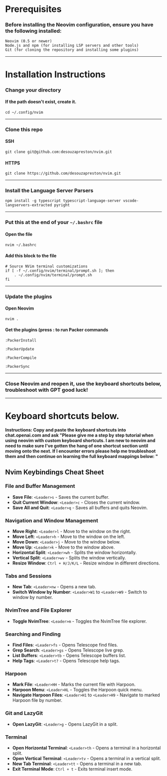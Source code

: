 # Prerequisites
### Before installing the Neovim configuration, ensure you have the following installed:
```
Neovim (0.5 or newer)
Node.js and npm (for installing LSP servers and other tools)
Git (for cloning the repository and installing some plugins)
```
*** 

# Installation Instructions

### Change your directory
#### If the path doesn't exist, create it.
```
cd ~/.config/nvim
```
***

### Clone this repo
#### SSH
```
git clone git@github.com:desouzapreston/nvim.git
```
#### HTTPS
```
git clone https://github.com/desouzapreston/nvim.git
```
***

### Install the Language Server Parsers
```
npm install -g typescript typescript-language-server vscode-langservers-extracted pyright
```
***

### Put this at the end of your `~/.bashrc` file
#### Open the file
```
nvim ~/.bashrc
```
#### Add this block to the file
```
# Source NVim terminal customizations
if [ -f ~/.config/nvim/terminal/prompt.sh ]; then
    . ~/.config/nvim/terminal/prompt.sh
fi
```
***

### Update the plugins
#### Open Neovim
```
nvim .
```
#### Get the plugins (press : to run Packer commands
```
:PackerInstall
```
```
:PackerUpdate
```
```
:PackerCompile
```
```
:PackerSync
```
***

### Close Neovim and reopen it, use the keyboard shortcuts below, troubleshoot with GPT good luck!
***

# Keyboard shortcuts below.

#### Instructions: Copy and paste the keyboard shortcuts into chat.openai.com and ask "Please give me a step by step tutorial when using neovim with custom keyboard shortcuts. I am new to neovim and need to make sure I've gotten the hang of one shortcut section until moving onto the next. If I encounter errors please help me troubleshoot them and then continue on learning the full keyboard mappings below: "

## Nvim Keybindings Cheat Sheet

### File and Buffer Management
- **Save File**: `<Leader>s` - Saves the current buffer.
- **Quit Current Window**: `<Leader>c` - Closes the current window.
- **Save All and Quit**: `<Leader>q` - Saves all buffers and quits Neovim.

### Navigation and Window Management
- **Move Right**: `<Leader>l` - Move to the window on the right.
- **Move Left**: `<Leader>h` - Move to the window on the left.
- **Move Down**: `<Leader>j` - Move to the window below.
- **Move Up**: `<Leader>k` - Move to the window above.
- **Horizontal Split**: `<Leader>wh` - Splits the window horizontally.
- **Vertical Split**: `<Leader>wv` - Splits the window vertically.
- **Resize Window**: `Ctrl + H/J/K/L` - Resize window in different directions.

### Tabs and Sessions
- **New Tab**: `<Leader>nw` - Opens a new tab.
- **Switch Window by Number**: `<Leader>W1` to `<Leader>W9` - Switch to window by number.

### NvimTree and File Explorer
- **Toggle NvimTree**: `<Leader>m` - Toggles the NvimTree file explorer.

### Searching and Finding
- **Find Files**: `<Leader>fs` - Opens Telescope find files.
- **Grep Search**: `<Leader>gs` - Opens Telescope live grep.
- **List Buffers**: `<Leader>tb` - Opens Telescope buffers list.
- **Help Tags**: `<Leader>t?` - Opens Telescope help tags.

### Harpoon
- **Mark File**: `<Leader>HH` - Marks the current file with Harpoon.
- **Harpoon Menu**: `<Leader>HL` - Toggles the Harpoon quick menu.
- **Navigate Harpoon Files**: `<Leader>H1` to `<Leader>H9` - Navigate to marked Harpoon file by number.

### Git and LazyGit
- **Open LazyGit**: `<Leader>g` - Opens LazyGit in a split.

### Terminal
- **Open Horizontal Terminal**: `<Leader>th` - Opens a terminal in a horizontal split.
- **Open Vertical Terminal**: `<Leader>tv` - Opens a terminal in a vertical split.
- **New Tab Terminal**: `<Leader>tt` - Opens a terminal in a new tab.
- **Exit Terminal Mode**: `Ctrl + t` - Exits terminal insert mode.

